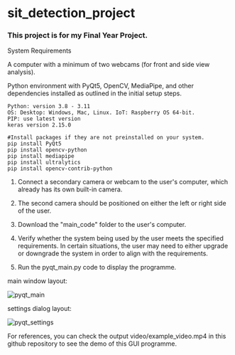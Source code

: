 # sit_detection_project
### This project is for my Final Year Project.

System Requirements

A computer with a minimum of two webcams (for front and side view analysis).

Python environment with PyQt5, OpenCV, MediaPipe, and other dependencies installed as outlined in the initial setup steps.

    Python: version 3.8 - 3.11
    OS: Desktop: Windows, Mac, Linux. IoT: Raspberry OS 64-bit.
    PIP: use latest version
    keras version 2.15.0

    #Install packages if they are not preinstalled on your system.
    pip install PyQt5
    pip install opencv-python
    pip install mediapipe
    pip install ultralytics
    pip install opencv-contrib-python

1) Connect a secondary camera or webcam to the user's computer, which already has its own built-in camera.

2) The second camera should be positioned on either the left or right side of the user.

3) Download the "main_code" folder to the user's computer.

4) Verify whether the system being used by the user meets the specified requirements. In certain situations, the user may need to either upgrade or downgrade the system in order to align with the requirements.

5) Run the pyqt_main.py code to display the programme.

main window layout:

![pyqt_main](https://github.com/Crepopcorn/sit_detection_project/assets/112138670/9e7394ba-e553-404c-a713-abebfac0d4e7)

settings dialog layout:

![pyqt_settings](https://github.com/Crepopcorn/sit_detection_project/assets/112138670/e129f578-bf55-4245-bac0-198d19cbc033)

For references, you can check the output video/example_video.mp4 in this github repository to see the demo of this GUI programme.
